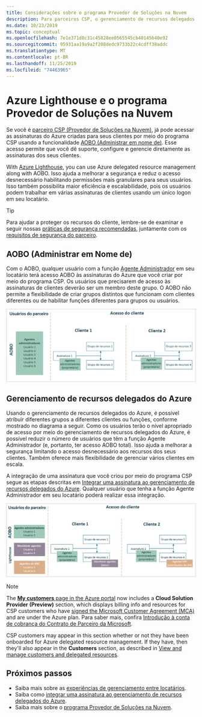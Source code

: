 ```yaml
---
title: Considerações sobre o programa Provedor de Soluções na Nuvem
description: Para parceiros CSP, o gerenciamento de recursos delegados do Azure ajuda a melhorar a segurança e o controle oferecendo permissões granulares.
ms.date: 10/23/2019
ms.topic: conceptual
ms.openlocfilehash: 7e1e371d8c31c45828ee0565545cb40145b40e92
ms.sourcegitcommit: 95931aa19a9a2f208dedc9733b22c4cdff38addc
ms.translationtype: MT
ms.contentlocale: pt-BR
ms.lasthandoff: 11/25/2019
ms.locfileid: "74463965"
---
```

# <a name="azure-lighthouse-and-the-cloud-solution-provider-program"></a>Azure Lighthouse e o programa Provedor de Soluções na Nuvem

Se você é [parceiro CSP (Provedor de Soluções na Nuvem)](https://docs.microsoft.com/partner-center/csp-overview), já pode acessar as assinaturas do Azure criadas para seus clientes por meio do programa CSP usando a funcionalidade [AOBO (Administrar em nome de)](https://channel9.msdn.com/Series/cspdev/Module-11-Admin-On-Behalf-Of-AOBO). Esse acesso permite que você dê suporte, configure e gerencie diretamente as assinaturas dos seus clientes.

With [Azure Lighthouse](../overview.md), you can use Azure delegated resource management along with AOBO. Isso ajuda a melhorar a segurança e reduz o acesso desnecessário habilitando permissões mais granulares para seus usuários. Isso também possibilita maior eficiência e escalabilidade, pois os usuários podem trabalhar em várias assinaturas de clientes usando um único logon em seu locatário.

> [!TIP]
> Para ajudar a proteger os recursos do cliente, lembre-se de examinar e seguir nossas [práticas de segurança recomendadas](recommended-security-practices.md), juntamente com os [requisitos de segurança do parceiro](https://docs.microsoft.com/partner-center/partner-security-requirements).

## <a name="administer-on-behalf-of-aobo"></a>AOBO (Administrar em Nome de)

Com o AOBO, qualquer usuário com a função [Agente Administrador](https://docs.microsoft.com/partner-center/permissions-overview#manage-commercial-transactions-in-partner-center-azure-ad-and-csp-roles) em seu locatário terá acesso AOBO às assinaturas do Azure que você criar por meio do programa CSP. Os usuários que precisarem de acesso às assinaturas de clientes deverão ser um membro deste grupo. O AOBO não permite a flexibilidade de criar grupos distintos que funcionam com clientes diferentes ou de habilitar funções diferentes para grupos ou usuários.

![Gerenciamento de locatário usando AOBO](../media/csp-1.jpg)

## <a name="azure-delegated-resource-management"></a>Gerenciamento de recursos delegados do Azure

Usando o gerenciamento de recursos delegados do Azure, é possível atribuir diferentes grupos a diferentes clientes ou funções, conforme mostrado no diagrama a seguir. Como os usuários terão o nível apropriado de acesso por meio do gerenciamento de recursos delegados do Azure, é possível reduzir o número de usuários que têm a função Agente Administrador (e, portanto, ter acesso AOBO total). Isso ajuda a melhorar a segurança limitando o acesso desnecessário aos recursos dos seus clientes. Também oferece mais flexibilidade de gerenciar vários clientes em escala.

A integração de uma assinatura que você criou por meio do programa CSP segue as etapas descritas em [Integrar uma assinatura ao gerenciamento de recursos delegados do Azure](../how-to/onboard-customer.md). Qualquer usuário que tenha a função Agente Administrador em seu locatário poderá realizar essa integração.

![Gerenciamento de locatários usando AOBO e gerenciamento de recursos delegados do Azure](../media/csp-2.jpg)

> [!NOTE]
> The [**My customers** page in the Azure portal](../how-to/view-manage-customers.md) now includes a **Cloud Solution Provider (Preview)** section, which displays billing info and resources for CSP customers who have [signed the Microsoft Customer Agreement (MCA)](https://docs.microsoft.com/partner-center/confirm-customer-agreement) and are under the Azure plan. Para saber mais, confira [Introdução à conta de cobrança do Contrato de Parceiro da Microsoft](https://docs.microsoft.com/azure/billing/mpa-overview).
>
> CSP customers may appear in this section whether or not they have been onboarded for Azure delegated resource management. If they have, then they'll also appear in the **Customers** section, as described in [View and manage customers and delegated resources](../how-to/view-manage-customers.md).

## <a name="next-steps"></a>Próximos passos

- Saiba mais sobre as [experiências de gerenciamento entre locatários](cross-tenant-management-experience.md).
- Saiba como [integrar uma assinatura ao gerenciamento de recursos delegados do Azure](../how-to/onboard-customer.md).
- Saiba mais sobre o [programa Provedor de Soluções na Nuvem](https://docs.microsoft.com/partner-center/csp-overview).
